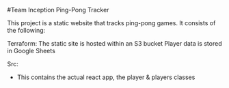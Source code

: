 #Team Inception Ping-Pong Tracker

This project is a static website that tracks ping-pong games. It consists of the following:

Terraform: The static site is hosted within an S3 bucket
Player data is stored in Google Sheets

Src:
- This contains the actual react app, the player & players classes


